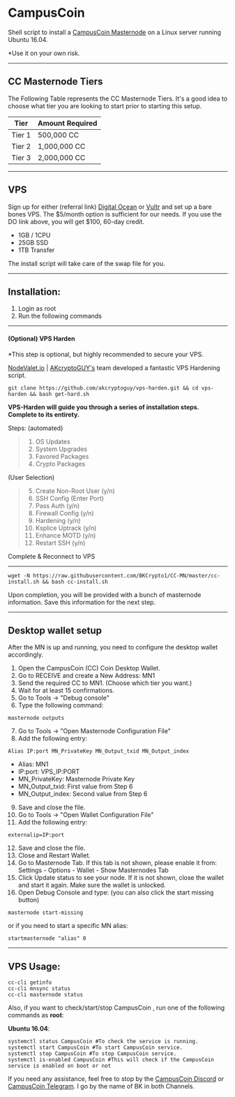 # CampusCoin
Shell script to install a [CampusCoin Masternode](https://www.campuscoinproject.org/) on a Linux server running Ubuntu 16.04. 

*Use it on your own risk.

***
## CC Masternode Tiers

The Following Table represents the CC Masternode Tiers. It's a good idea to choose what tier you are looking to start prior to starting this setup.

| Tier             | Amount Required |
| --- | --- |
| Tier 1 | 500,000 CC |
| Tier 2 | 1,000,000 CC |
| Tier 3 | 2,000,000 CC |

***
## VPS
Sign up for either (referral link) [Digital Ocean](https://m.do.co/c/93c45618280e) or [Vultr](https://www.vultr.com/?ref=7763785) and set up a bare bones VPS. The $5/month option is sufficient for our needs. If you use the DO link above, you will get $100, 60-day credit.
- 1GB / 1CPU
- 25GB SSD
- 1TB Transfer

The install script will take care of the swap file for you.
***
## Installation:
1. Login as root
2. Run the following commands

***
#### (Optional) VPS Harden
*This step is optional, but highly recommended  to secure your VPS. 

[NodeValet.io](https://nodevalet.io/) | [AKcryptoGUY's](https://github.com/akcryptoguy/vps-harden) team developed a fantastic VPS Hardening script. 
```
git clone https://github.com/akcryptoguy/vps-harden.git && cd vps-harden && bash get-hard.sh
```
**VPS-Harden will guide you through a series of installation steps. Complete to its entirety.**

Steps:
(automated)
>1. OS Updates
>2. System Upgrades
>3. Favored Packages
>4. Crypto Packages

(User Selection)
>5. Create Non-Root User (y/n)
>6. SSH Config (Enter Port)
>7. Pass Auth (y/n)
>8. Firewall Config (y/n)
>9. Hardening (y/n)
>10. Ksplice Uptrack (y/n)
>11. Enhance MOTD (y/n)
>12. Restart SSH (y/n)

Complete & Reconnect to VPS

***


```
wget -N https://raw.githubusercontent.com/BKCrypto1/CC-MN/master/cc-install.sh && bash cc-install.sh
```
Upon completion, you will be provided with a bunch of masternode information. Save this information for the next step.


***

## Desktop wallet setup

After the MN is up and running, you need to configure the desktop wallet accordingly.
1. Open the CampusCoin (CC) Coin Desktop Wallet.
2. Go to RECEIVE and create a New Address: MN1
3. Send the required CC to MN1. (Choose which tier you want.)
4. Wait for at least 15 confirmations.
5. Go to Tools -> "Debug console"
6. Type the following command: 
```
masternode outputs
```
7. Go to Tools -> "Open Masternode Configuration File"
8. Add the following entry:
```
Alias IP:port MN_PrivateKey MN_Output_txid MN_Output_index
```

* Alias: MN1
* IP:port: VPS_IP:PORT
* MN_PrivateKey: Masternode Private Key
* MN_Output_txid: First value from Step 6
* MN_Output_index:  Second value from Step 6
9. Save and close the file.
10. Go to Tools -> "Open Wallet Configuration File"
11. Add the following entry:
```
externalip=IP:port
```
12. Save and close the file.
13. Close and Restart Wallet.
13. Go to Masternode Tab. If this tab is not shown, please enable it from: Settings - Options - Wallet - Show Masternodes Tab
14. Click Update status to see your node. If it is not shown, close the wallet and start it again. Make sure the wallet is unlocked.
15. Open Debug Console and type: (you can also click the start missing button)
```
masternode start-missing
```

or if you need to start a specific MN alias:

```
startmasternode "alias" 0
```
***

## VPS Usage:
```
cc-cli getinfo
cc-cli mnsync status
cc-cli masternode status
```
Also, if you want to check/start/stop CampusCoin , run one of the following commands as **root**:

**Ubuntu 16.04**:
```
systemctl status CampusCoin #To check the service is running.
systemctl start CampusCoin #To start CampusCoin service.
systemctl stop CampusCoin #To stop CampusCoin service.
systemctl is-enabled CampusCoin #This will check if the CampusCoin service is enabled on boot or not
```

If you need any assistance, feel free to stop by the [CampusCoin Discord](https://discord.gg/m6qUBKy) or [CampusCoin Telegram](https://t.me/CMPCO). 
I go by the name of BK in both Channels.
